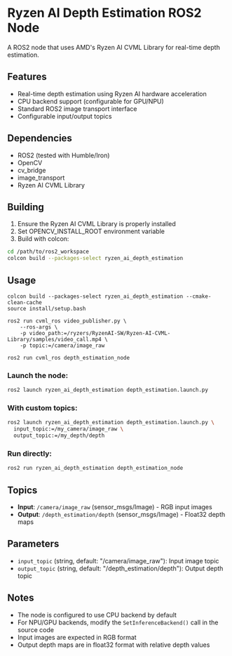 # Ryzen AI Depth Estimation ROS2 Node

A ROS2 node that uses AMD's Ryzen AI CVML Library for real-time depth estimation.

## Features

- Real-time depth estimation using Ryzen AI hardware acceleration
- CPU backend support (configurable for GPU/NPU)
- Standard ROS2 image transport interface
- Configurable input/output topics

## Dependencies

- ROS2 (tested with Humble/Iron)
- OpenCV
- cv_bridge
- image_transport
- Ryzen AI CVML Library

## Building

1. Ensure the Ryzen AI CVML Library is properly installed
2. Set OPENCV_INSTALL_ROOT environment variable
3. Build with colcon:

```bash
cd /path/to/ros2_workspace
colcon build --packages-select ryzen_ai_depth_estimation
```

## Usage

```
colcon build --packages-select ryzen_ai_depth_estimation --cmake-clean-cache
source install/setup.bash

ros2 run cvml_ros video_publisher.py \
    --ros-args \
    -p video_path:=/ryzers/RyzenAI-SW/Ryzen-AI-CVML-Library/samples/video_call.mp4 \
    -p topic:=/camera/image_raw

ros2 run cvml_ros depth_estimation_node
```



### Launch the node:

```bash
ros2 launch ryzen_ai_depth_estimation depth_estimation.launch.py
```

### With custom topics:

```bash
ros2 launch ryzen_ai_depth_estimation depth_estimation.launch.py \
  input_topic:=/my_camera/image_raw \
  output_topic:=/my_depth/depth
```

### Run directly:

```bash
ros2 run ryzen_ai_depth_estimation depth_estimation_node
```

## Topics

- **Input**: `/camera/image_raw` (sensor_msgs/Image) - RGB input images
- **Output**: `/depth_estimation/depth` (sensor_msgs/Image) - Float32 depth maps

## Parameters

- `input_topic` (string, default: "/camera/image_raw"): Input image topic
- `output_topic` (string, default: "/depth_estimation/depth"): Output depth topic

## Notes

- The node is configured to use CPU backend by default
- For NPU/GPU backends, modify the `SetInferenceBackend()` call in the source code
- Input images are expected in RGB format
- Output depth maps are in float32 format with relative depth values
